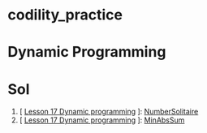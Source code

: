 # codility_practice

# Dynamic Programming

# Sol

1. [ [Lesson 17 Dynamic programming](https://github.com/Pyotato/codility_practice/tree/Dynamic-programming) ]: [NumberSolitaire](https://app.codility.com/demo/results/trainingA7CPB4-DCS/)
2. [ [Lesson 17 Dynamic programming](https://github.com/Pyotato/codility_practice/tree/Dynamic-programming) ]: [MinAbsSum](https://app.codility.com/demo/results/trainingE6KYAY-7NK/)
